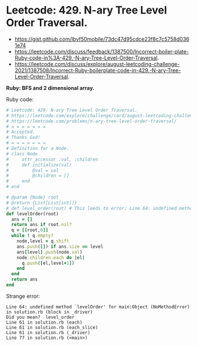 # Leetcode: 429. N-ary Tree Level Order Traversal.

- https://gist.github.com/lbvf50mobile/73dc47d95cdce23f8c7c5758d0361e74
- https://leetcode.com/discuss/feedback/1387500/Incorrect-boiler-plate-Ruby-code-in%3A-429.-N-ary-Tree-Level-Order-Traversal.
- https://leetcode.com/discuss/explore/august-leetcoding-challenge-2021/1387508/Incorrect-Ruby-boilerplate-code-in-429.-N-ary-Tree-Level-Order-Traversal.
 
**Ruby: BFS and 2 dimensional array.**


Ruby code:
```Ruby
# Leetcode: 429. N-ary Tree Level Order Traversal.
# https://leetcode.com/explore/challenge/card/august-leetcoding-challenge-2021/613/week-1-august-1st-august-7th/3871/
# https://leetcode.com/problems/n-ary-tree-level-order-traversal/
# = = = = = = =
# Accepted.
# Thanks God!
# = = = = = = =
# Definition for a Node.
# class Node
#     attr_accessor :val, :children
#     def initialize(val)
#         @val = val
#         @children = []
#     end
# end

# @param {Node} root
# @return {List[List[int]]}
# def level_order(root) # This leeds to error: Line 64: undefined method `levelOrder' for main:Object.
def levelOrder(root)
  ans = []
  return ans if root.nil?
  q = [[root,0]]
  while ! q.empty?
    node,level = q.shift
    ans.push([]) if ans.size == level
    ans[level].push(node.val)
    node.children.each do |el|
      q.push([el,level+1])
    end
  end
  return ans
end
```

Strange error:
```
Line 64: undefined method `levelOrder' for main:Object (NoMethodError) in solution.rb (block in _driver)
Did you mean?  level_order
Line 61 in solution.rb (each)
Line 61 in solution.rb (each_slice)
Line 61 in solution.rb (_driver)
Line 77 in solution.rb (<main>)
```

